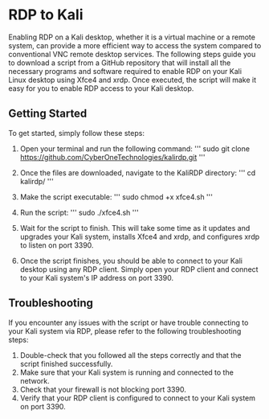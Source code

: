 # RDP to Kali
Enabling RDP on a Kali desktop, whether it is a virtual machine or a remote system, can provide a more efficient way to access the system compared to conventional VNC remote desktop services. The following steps guide you to download a script from a GitHub repository that will install all the necessary programs and software required to enable RDP on your Kali Linux desktop using Xfce4 and xrdp. Once executed, the script will make it easy for you to enable RDP access to your Kali desktop.

## Getting Started
To get started, simply follow these steps:

1.	Open your terminal and run the following command:
'''
sudo git clone https://github.com/CyberOneTechnologies/kalirdp.git
'''

2.	Once the files are downloaded, navigate to the KaliRDP directory:
'''
cd kalirdp/
'''

3.	Make the script executable:
'''
sudo chmod +x xfce4.sh
'''

4.	Run the script:
'''
sudo ./xfce4.sh
'''

5.	Wait for the script to finish. This will take some time as it updates and upgrades your Kali system, installs Xfce4 and xrdp, and configures xrdp to listen on port 3390.

6.	Once the script finishes, you should be able to connect to your Kali desktop using any RDP client. Simply open your RDP client and connect to your Kali system's IP address on port 3390.

## Troubleshooting
If you encounter any issues with the script or have trouble connecting to your Kali system via RDP, please refer to the following troubleshooting steps:

1.	Double-check that you followed all the steps correctly and that the script finished successfully.
2.	Make sure that your Kali system is running and connected to the network.
3.	Check that your firewall is not blocking port 3390.
4.	Verify that your RDP client is configured to connect to your Kali system on port 3390.

